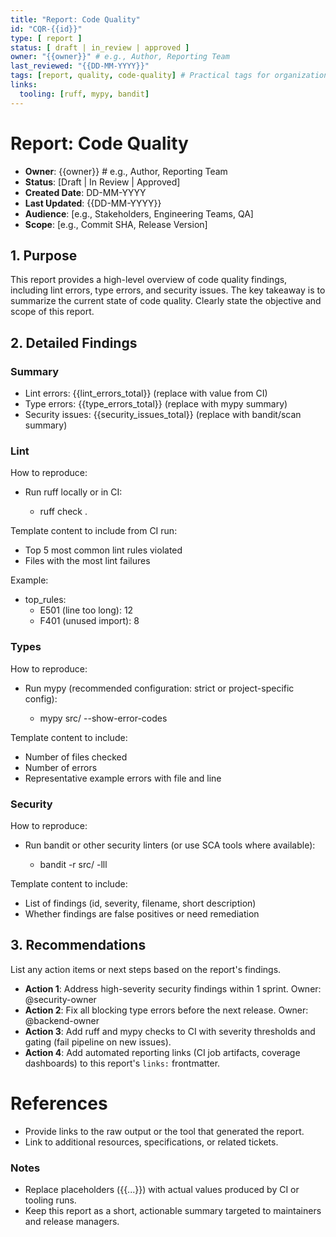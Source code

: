 ```yaml
---
title: "Report: Code Quality"
id: "CQR-{{id}}"
type: [ report ]
status: [ draft | in_review | approved ]
owner: "{{owner}}" # e.g., Author, Reporting Team
last_reviewed: "{{DD-MM-YYYY}}"
tags: [report, quality, code-quality] # Practical tags for organization and search
links:
  tooling: [ruff, mypy, bandit]
---
```


# Report: Code Quality

- **Owner**: {{owner}} # e.g., Author, Reporting Team
- **Status**: [Draft | In Review | Approved]
- **Created Date**: DD-MM-YYYY
- **Last Updated**: {{DD-MM-YYYY}}
- **Audience**: [e.g., Stakeholders, Engineering Teams, QA]
- **Scope**: [e.g., Commit SHA, Release Version]

## 1. Purpose

This report provides a high-level overview of code quality findings, including lint errors, type errors, and security issues. The key takeaway is to summarize the current state of code quality. Clearly state the objective and scope of this report.

## 2. Detailed Findings

### Summary
- Lint errors: {{lint_errors_total}}  (replace with value from CI)
- Type errors: {{type_errors_total}}  (replace with mypy summary)
- Security issues: {{security_issues_total}}  (replace with bandit/scan summary)

### Lint
How to reproduce:

- Run ruff locally or in CI:

  - ruff check .

Template content to include from CI run:
- Top 5 most common lint rules violated
- Files with the most lint failures

Example:
- top_rules:
  - E501 (line too long): 12
  - F401 (unused import): 8

### Types
How to reproduce:

- Run mypy (recommended configuration: strict or project-specific config):

  - mypy src/ --show-error-codes

Template content to include:
- Number of files checked
- Number of errors
- Representative example errors with file and line

### Security
How to reproduce:

- Run bandit or other security linters (or use SCA tools where available):

  - bandit -r src/ -lll

Template content to include:
- List of findings (id, severity, filename, short description)
- Whether findings are false positives or need remediation

## 3. Recommendations

List any action items or next steps based on the report's findings.

- **Action 1**: Address high-severity security findings within 1 sprint. Owner: @security-owner
- **Action 2**: Fix all blocking type errors before the next release. Owner: @backend-owner
- **Action 3**: Add ruff and mypy checks to CI with severity thresholds and gating (fail pipeline on new issues).
- **Action 4**: Add automated reporting links (CI job artifacts, coverage dashboards) to this report's `links:` frontmatter.

# References

- Provide links to the raw output or the tool that generated the report.
- Link to additional resources, specifications, or related tickets.

### Notes
- Replace placeholders ({{...}}) with actual values produced by CI or tooling runs.
- Keep this report as a short, actionable summary targeted to maintainers and release managers.
